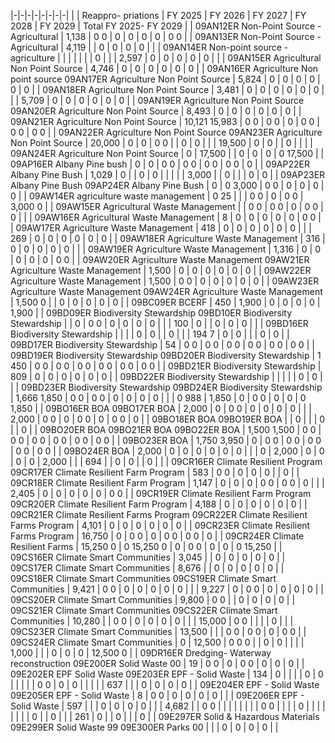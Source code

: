 |-|-|-|-|-|-|-|-|
| | Reappro-  priations | FY 2025 | FY 2026 | FY 2027 | FY 2028 | FY 2029 | Total FY 2025- FY  2029 |
| 09AN12ER Non-Point Source - Agricultural | 1,138 | 0  0 | 0 | 0 | 0 | 0 | 0  0 |
| 09AN13ER Non-Point Source - Agricultural | 4,119 | | 0 | 0 | 0 | 0 | |
| 09AN14ER Non-point source -agriculture | | | | | | | 0 |
| | 2,597 | 0 | 0 | 0 | 0 | 0 | |
| 09AN15ER Agricultural Non Point Source | 4,746 | 0 | 0 | 0 | 0 | 0 | 0 |
| 09AN16ER Agriculture Non point source 09AN17ER Agriculture Non Point Source | 5,824 | 0 | 0 | 0 | 0 | 0 | 0 |
| 09AN18ER Agriculture Non Point Source | 3,481 | 0 | 0 | 0 | 0 | 0 | 0 |
| | 5,709 | 0 | 0 | 0 | 0 | 0 | 0 |
| 09AN19ER Agriculture Non Point Source 09AN20ER Agriculture Non Point Source | 8,493 | 0 | 0 | 0 | 0 | 0 | 0 |
| 09AN21ER Agriculture Non Point Source | 10,121  15,983 | 0  0 | 0  0 | 0 | 0  0 | 0  0 | 0  0 |
| 09AN22ER Agriculture Non Point Source 09AN23ER Agriculture Non Point Source | 20,000 | 0 | 0 | 0  0 | | 0 | 0 |
| | 19,500 | 0 | 0 | | 0 | | |
| 09AN24ER Agriculture Non Point Source | 0 | 17,500 | | 0 | 0 | 0 | 0  17,500 |
| 09AP16ER Albany Pine bush | 0 | 0 | 0  0 | 0  0 | 0  0 | 0  0 | 0 |
| 09AP22ER Albany Pine Bush | 1,029 | 0 | | 0 | 0 | | |
| | 3,000 | | 0 | | | 0 | 0 |
| 09AP23ER Albany Pine Bush 09AP24ER Albany Pine Bush | 0 | 0  3,000 | 0  0 | 0 | 0 | 0 | 0 |
| 09AW14ER agriculture waste management | 0  25 | | | 0  0 | 0 | 0  0 | 3,000  0 |
| 09AW15ER Agricultural Waste Management | | 0  0 | 0  0 | 0 | 0  0 | 0 | |
| 09AW16ER Agricultural Waste Management | 8 | 0 | 0 | 0 | 0 | 0 | 0  0 |
| 09AW17ER Agriculture Waste Management | 418 | 0 | 0 | 0 | 0 | 0 | 0 |
| | 269 | 0 | 0 | 0 | 0 | 0 | 0 |
| 09AW18ER Agriculture Waste Management | 316 | 0 | 0 | 0 | 0 | 0 | |
| 09AW19ER Agriculture Waste Management | 1,316 | 0 | 0 | 0 | 0 | 0 | 0  0 |
| 09AW20ER Agriculture Waste Management 09AW21ER Agriculture Waste Management | 1,500 | 0 | 0 | 0 | 0 | 0 | 0 |
| 09AW22ER Agriculture Waste Management | 1,500 | 0  0 | 0 | 0 | 0 | 0 | 0 |
| 09AW23ER Agriculture Waste Management 09AW24ER Agriculture Waste Management | 1,500  0 | | 0 | 0 | 0 | 0 | 0 |
| 09BC09ER BCERF | 450 | 1,900 | 0 | 0 | 0 | 0 | 1,900 |
| 09BD09ER Biodiversity Stewardship 09BD10ER Biodiversity Stewardship | | 0 | 0  0 | 0 | 0 | 0 | 0 |
| | 100 | 0 | | 0 | 0 | 0 | |
| 09BD16ER Biodiversity Stewardship | | | | 0 | 0 | | 0 |
| | 194  7 | 0 | 0 | | | 0 | 0 |
| 09BD17ER Biodiversity Stewardship | 54 | 0  0 | 0  0 | 0  0 | 0  0 | 0  0 | 0  0 |
| 09BD19ER Biodiversity Stewardship 09BD20ER Biodiversity Stewardship | 1  450 | 0  0 | 0  0 | 0  0 | 0  0 | 0  0 | 0  0 |
| 09BD21ER Biodiversity Stewardship | 809 | 0 | 0 | 0 | 0 | 0 | 0 |
| 09BD22ER Biodiversity Stewardship | | | | | 0 | 0 | |
| 09BD23ER Biodiversity Stewardship 09BD24ER Biodiversity Stewardship | 1,666  1,850 | 0  0 | 0  0 | 0 | 0 | 0 | 0 |
| | 0  988 | 1,850 | 0 | 0  0 | 0 | 0 | 0  1,850 |
| 09BO16ER BOA 09BO17ER BOA | 2,000 | 0 | 0  0 | 0 | 0 | 0 | 0 |
| | 2,000 | 0  0 | 0 | 0  0 | 0 | 0  0 | 0 |
| 09BO18ER BOA 09BO19ER BOA | | 0 | | | 0 | | 0 |
| 09BO20ER BOA 09BO21ER BOA 09BO22ER BOA | 1,500  1,500 | 0  0 | 0  0 | 0  0 | 0  0 | 0  0 | 0  0 |
| 09BO23ER BOA | 1,750  3,950 | 0 | 0  0 | 0  0 | 0  0 | 0  0 | 0  0 |
| 09BO24ER BOA | 2,000 | 0 | 0 | 0 | 0 | 0 | 0 |
| | 0 | 2,000 | 0 | 0 | 0 | 0 | 2,000 |
| | 694 | | 0 | 0 | | 0 | |
| 09CR16ER Climate Resilient Program 09CR17ER Climate Resilient Farm Program | 583 | 0  0 | 0 | 0 | 0 | | 0 |
| 09CR18ER Climate Resilient Farm Program | 1,147 | 0 | 0 | 0 | 0  0 | 0  0 | 0 |
| | 2,405 | 0 | 0 | 0 | 0 | 0 | 0  0 |
| 09CR19ER Climate Resilient Farm Program 09CR20ER Climate Resilient Farm Program | 4,188 | 0 | 0 | 0 | 0 | 0 | 0 |
| 09CR21ER Climate Resilient Farms Program 09CR22ER Climate Resilient Farms Program | 4,101 | 0 | 0 | 0 | 0 | 0 | 0 |
| 09CR23ER Climate Resilient Farms Program | 16,750 | 0 | 0  0 | 0 | 0  0 | 0  0 | 0 |
| 09CR24ER Climate Resilient Farms | 15,250  0 | 0  15,250  0 | 0 | 0  0 | 0 | 0 | 0  15,250 |
| 09CS16ER Climate Smart Communities | 3,045 | | 0 | 0 | 0 | 0 | 0 |
| 09CS17ER Climate Smart Communities | 8,676 | | 0 | 0 | 0 | 0 | 0 |
| 09CS18ER Climate Smart Communities 09CS19ER Climate Smart Communities | 9,421 | 0  0 | 0 | 0 | 0 | 0 | 0 |
| | 9,227 | 0 | 0  0 | 0 | 0 | 0 | 0 |
| 09CS20ER Climate Smart Communities | 9,800 | 0  0 | | 0 | 0 | 0 | 0 |
| 09CS21ER Climate Smart Communities 09CS22ER Climate Smart Communities | 10,280 | | 0  0 | 0 | 0 | 0 | 0 |
| | 15,000 | 0  0 | | | | 0 | |
| 09CS23ER Climate Smart Communities | 13,500 | | | 0  0 | 0  0 | 0 | 0  0 |
| 09CS24ER Climate Smart Communities | 0 | 12,500 | 0  0  0 | | 0 | 0 | |
| | 1,000 | | | 0 | 0 | 0 | 12,500  0 |
| 09DR16ER Dredging- Waterway reconstruction 09E200ER Solid Waste 00 | 19 | 0  0 | 0 | 0  0 | 0 | 0 | 0 |
| 09E202ER EPF Solid Waste 09E203ER EPF - Solid Waste | 134 | 0 | | | | 0 | 0 |
| | | | 0  0 | 0 | 0 | | |
| | 637 | | | 0 | 0 | 0 | 0 |
| 09E204ER EPF - Solid Waste 09E205ER EPF - Solid Waste | 8 | 0  0 | 0 | 0 | 0 | 0 | |
| 09E206ER EPF - Solid Waste | 597 | | | 0 | 0 | 0 | 0 |
| | 4,682 | | 0  0 | | | | |
| | | 0  0 | | | | 0 | |
| | | | | | 0 | | 0 |
| | 261 | 0 | | 0 | | | 0 |
| 09E297ER Solid & Hazardous Materials 09E299ER Solid Waste 99 09E300ER Parks 00 | | | 0 | 0 | 0 | 0 | |